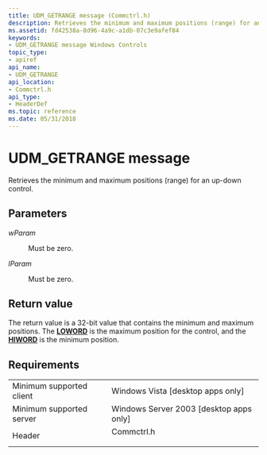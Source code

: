 ```yaml
---
title: UDM_GETRANGE message (Commctrl.h)
description: Retrieves the minimum and maximum positions (range) for an up-down control.
ms.assetid: fd42538a-8d96-4a9c-a1db-07c3e9afef84
keywords:
- UDM_GETRANGE message Windows Controls
topic_type:
- apiref
api_name:
- UDM_GETRANGE
api_location:
- Commctrl.h
api_type:
- HeaderDef
ms.topic: reference
ms.date: 05/31/2018
---
```


# UDM\_GETRANGE message

Retrieves the minimum and maximum positions (range) for an up-down control.

## Parameters

<dl> <dt>

*wParam* 
</dt> <dd>Must be zero.</dd> <dt>

*lParam* 
</dt> <dd>Must be zero.</dd> </dl>

## Return value

The return value is a 32-bit value that contains the minimum and maximum positions. The [**LOWORD**](/previous-versions/windows/desktop/legacy/ms632659(v=vs.85)) is the maximum position for the control, and the [**HIWORD**](/previous-versions/windows/desktop/legacy/ms632657(v=vs.85)) is the minimum position.

## Requirements



|                                     |                                                                                       |
|-------------------------------------|---------------------------------------------------------------------------------------|
| Minimum supported client<br/> | Windows Vista \[desktop apps only\]<br/>                                        |
| Minimum supported server<br/> | Windows Server 2003 \[desktop apps only\]<br/>                                  |
| Header<br/>                   | <dl> <dt>Commctrl.h</dt> </dl> |



 

